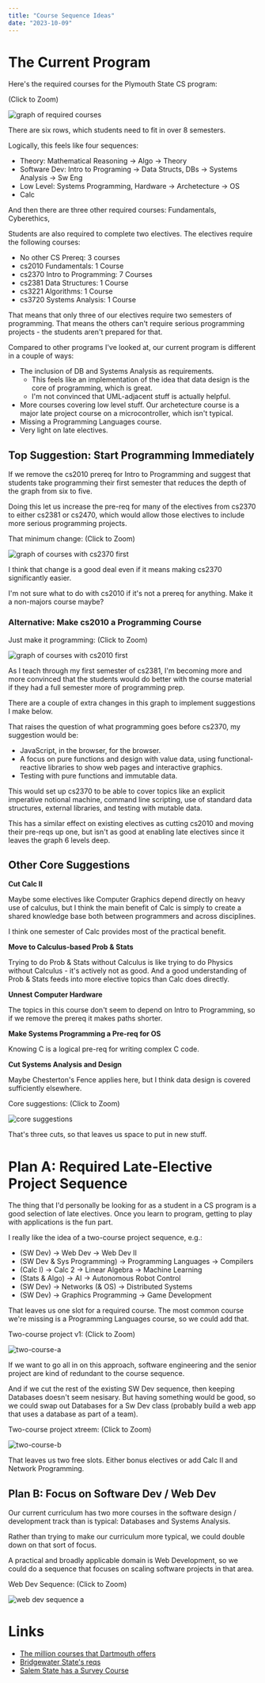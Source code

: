 ```yaml
---
title: "Course Sequence Ideas"
date: "2023-10-09"
---
```


# The Current Program

Here's the required courses for the Plymouth State CS program:

(Click to Zoom)

![graph of required courses](./seq2023.svg)

There are six rows, which students need to fit in over 8 semesters.

Logically, this feels like four sequences:

 - Theory: Mathematical Reasoning -> Algo -> Theory
 - Software Dev: Intro to Programing -> Data Structs, DBs -> Systems
   Analysis -> Sw Eng
 - Low Level: Systems Programming, Hardware -> Archetecture -> OS
 - Calc

And then there are three other required courses: Fundamentals, Cyberethics,

Students are also required to complete two electives. The electives
require the following courses:

 - No other CS Prereq: 3 courses
 - cs2010 Fundamentals: 1 Course
 - cs2370 Intro to Programming: 7 Courses
 - cs2381 Data Structures: 1 Course
 - cs3221 Algorithms: 1 Course
 - cs3720 Systems Analysis: 1 Course
 
That means that only three of our electives require two semesters of
programming. That means the others can't require serious programming
projects - the students aren't prepared for that.

Compared to other programs I've looked at, our current program is different in a
couple of ways:

 - The inclusion of DB and Systems Analysis as requirements.
   - This feels like an implementation of the idea that data design is the
     core of programming, which is great.
   - I'm not convinced that UML-adjacent stuff is actually helpful.
 - More courses covering low level stuff. Our archetecture course is a
   major late project course on a microcontroller, which isn't typical.
 - Missing a Programming Languages course.
 - Very light on late electives.


## Top Suggestion: Start Programming Immediately

If we remove the cs2010 prereq for Intro to Programming and suggest
that students take programming their first semester that reduces the
depth of the graph from six to five.

Doing this let us increase the pre-req for many of the electives from
cs2370 to either cs2381 or cs2470, which would allow those electives
to include more serious programming projects.

That minimum change: (Click to Zoom)

![graph of courses with cs2370 first](./cs2370-first.svg)

I think that change is a good deal even if it means making cs2370
significantly easier.

I'm not sure what to do with cs2010 if it's not a prereq for anything.
Make it a non-majors course maybe?


### Alternative: Make cs2010 a Programming Course

Just make it programming: (Click to Zoom)

![graph of courses with cs2010 first](./cs2010-codes.svg)

As I teach through my first semester of cs2381, I'm becoming more and
more convinced that the students would do better with the course
material if they had a full semester more of programming prep.

There are a couple of extra changes in this graph to implement
suggestions I make below.

That raises the question of what programming goes before cs2370, my
suggestion would be:

 - JavaScript, in the browser, for the browser.
 - A focus on pure functions and design with value data, using
   functional-reactive libraries to show web pages and interactive
   graphics.
 - Testing with pure functions and immutable data.

This would set up cs2370 to be able to cover topics like an explicit
imperative notional machine, command line scripting, use of standard
data structures, external libraries, and testing with mutable data.

This has a similar effect on existing electives as cutting cs2010 and
moving their pre-reqs up one, but isn't as good at enabling late
electives since it leaves the graph 6 levels deep.

## Other Core Suggestions

**Cut Calc II**

Maybe some electives like Computer Graphics depend directly on heavy
use of calculus, but I think the main benefit of Calc is simply to
create a shared knowledge base both between programmers and across
disciplines.

I think one semester of Calc provides most of the practical benefit.

**Move to Calculus-based Prob & Stats**

Trying to do Prob & Stats without Calculus is like trying to do
Physics without Calculus - it's actively not as good. And a good
understanding of Prob & Stats feeds into more elective topics than
Calc does directly.

**Unnest Computer Hardware**

The topics in this course don't seem to depend on Intro to
Programming, so if we remove the prereq it makes paths shorter.

**Make Systems Programming a Pre-req for OS**

Knowing C is a logical pre-req for writing complex C code.

**Cut Systems Analysis and Design**

Maybe Chesterton's Fence applies here, but I think data design is
covered sufficiently elsewhere.

Core suggestions: (Click to Zoom)

![core suggestions](./base-suggestions.svg)

That's three cuts, so that leaves us space to put in new stuff.


# Plan A: Required Late-Elective Project Sequence

The thing that I'd personally be looking for as a student in a CS
program is a good selection of late electives. Once you learn to
program, getting to play with applications is the fun part.

I really like the idea of a two-course project sequence, e.g.:

 - (SW Dev) -> Web Dev -> Web Dev II
 - (SW Dev & Sys Programming) -> Programming Languages -> Compilers
 - (Calc I) -> Calc 2 -> Linear Algebra -> Machine Learning
 - (Stats & Algo) -> AI -> Autonomous Robot Control
 - (SW Dev) -> Networks (& OS) -> Distributed Systems
 - (SW Dev) -> Graphics Programming -> Game Development

That leaves us one slot for a required course. The most common course
we're missing is a Programming Languages course, so we could add that.

Two-course project v1: (Click to Zoom)

![two-course-a](./two-course-a.svg)

If we want to go all in on this approach, software engineering and the
senior project are kind of redundant to the course sequence.

And if we cut the rest of the existing SW Dev sequence, then keeping
Databases doesn't seem nesisary. But having something would be good,
so we could swap out Databases for a Sw Dev class (probably build a
web app that uses a database as part of a team).

Two-course project xtreem: (Click to Zoom)

![two-course-b](./two-course-b.svg)

That leaves us two free slots. Either bonus electives or add Calc II
and Network Programming.


## Plan B: Focus on Software Dev / Web Dev

Our current curriculum has two more courses in the software design /
development track than is typical: Databases and Systems Analysis.

Rather than trying to make our curriculum more typical, we could
double down on that sort of focus.

A practical and broadly applicable domain is Web Development, so we
could do a sequence that focuses on scaling software projects in that
area.

Web Dev Sequence: (Click to Zoom)

![web dev sequence a](./web-dev-a.svg)



# Links

 - [The million courses that Dartmouth offers](
 https://dartmouth.smartcatalogiq.com/en/current/orc/departments-programs-undergraduate/computer-science/cosc-computer-science-undergraduate/)
 - [Bridgewater State's reqs](
 https://www.bridgew.edu/academics/majors-minors-undergraduate/computer-science)
 - [Salem State has a Survey Course](
 https://catalog.salemstate.edu/preview_program.php?catoid=36&poid=4126&hl=Computer+Science&returnto=search)



